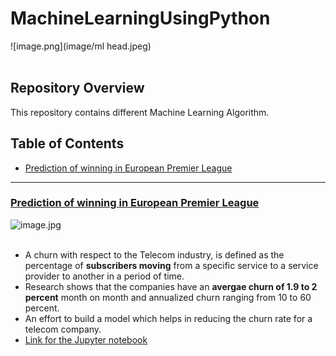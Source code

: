 # MachineLearningUsingPython
![image.png](image/ml head.jpeg)<br><br>

## Repository Overview
This repository contains different Machine Learning Algorithm.

## Table of Contents
- [Prediction of winning in European Premier League](#section1)<br>

___
<a id=section1></a>
### [Prediction of winning in European Premier League](./EPL)
![image.jpg](image/epl.jpg)<br><br>
- A churn with respect to the Telecom industry, is defined as the percentage of __subscribers moving__ from a specific service to a service provider to another in a period of time.
- Research shows that the companies have an __avergae churn of 1.9 to 2 percent__ month on month and annualized churn ranging from 10 to 60 percent.
- An effort to build a model which helps in reducing the churn rate for a telecom company.
- [Link for the Jupyter notebook](./TelecomChurn/Telco_Churn.ipynb)
